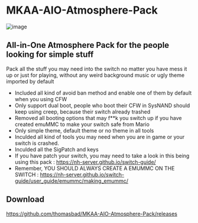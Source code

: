 # MKAA-AIO-Atmosphere-Pack

![image](https://github.com/thomasbad/MKAA-AIO-Atmosphere-Pack/assets/20796385/dad27e5a-c32a-4a3a-81b5-bd126dc7e124)

## All-in-One Atmosphere Pack for the people looking for simple stuff

Pack all the stuff you may need into the switch no matter you have mess it up or just for playing, without any weird background music or ugly theme imported by default

* Included all kind of avoid ban method and enable one of them by default when you using CFW
* Only support dual boot, people who boot their CFW in SysNAND should keep using creep, because their switch already trashed
* Removed all booting options that may f**k you switch up if you have created emuMMC to make your switch safe from Mario
* Only simple theme, default theme or no theme in all tools
* Inculded all kind of tools you may need when you are in game or your switch is crashed.
* Inculded all the SigPatch and keys
* If you have patch your switch, you may need to take a look in this being using this pack : https://nh-server.github.io/switch-guide/
* Remember, YOU SHOULD ALWAYS CREATE A EMUMMC ON THE SWITCH : https://nh-server.github.io/switch-guide/user_guide/emummc/making_emummc/

## Download
   https://github.com/thomasbad/MKAA-AIO-Atmosphere-Pack/releases
